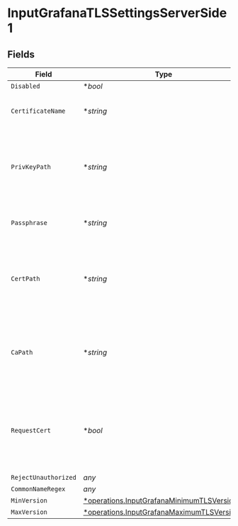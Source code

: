 # InputGrafanaTLSSettingsServerSide1


## Fields

| Field                                                                                                   | Type                                                                                                    | Required                                                                                                | Description                                                                                             |
| ------------------------------------------------------------------------------------------------------- | ------------------------------------------------------------------------------------------------------- | ------------------------------------------------------------------------------------------------------- | ------------------------------------------------------------------------------------------------------- |
| `Disabled`                                                                                              | **bool*                                                                                                 | :heavy_minus_sign:                                                                                      | N/A                                                                                                     |
| `CertificateName`                                                                                       | **string*                                                                                               | :heavy_minus_sign:                                                                                      | The name of the predefined certificate                                                                  |
| `PrivKeyPath`                                                                                           | **string*                                                                                               | :heavy_minus_sign:                                                                                      | Path on server containing the private key to use. PEM format. Can reference $ENV_VARS.                  |
| `Passphrase`                                                                                            | **string*                                                                                               | :heavy_minus_sign:                                                                                      | Passphrase to use to decrypt private key                                                                |
| `CertPath`                                                                                              | **string*                                                                                               | :heavy_minus_sign:                                                                                      | Path on server containing certificates to use. PEM format. Can reference $ENV_VARS.                     |
| `CaPath`                                                                                                | **string*                                                                                               | :heavy_minus_sign:                                                                                      | Path on server containing CA certificates to use. PEM format. Can reference $ENV_VARS.                  |
| `RequestCert`                                                                                           | **bool*                                                                                                 | :heavy_minus_sign:                                                                                      | Require clients to present their certificates. Used to perform client authentication using SSL certs.   |
| `RejectUnauthorized`                                                                                    | *any*                                                                                                   | :heavy_minus_sign:                                                                                      | N/A                                                                                                     |
| `CommonNameRegex`                                                                                       | *any*                                                                                                   | :heavy_minus_sign:                                                                                      | N/A                                                                                                     |
| `MinVersion`                                                                                            | [*operations.InputGrafanaMinimumTLSVersion1](../../models/operations/inputgrafanaminimumtlsversion1.md) | :heavy_minus_sign:                                                                                      | N/A                                                                                                     |
| `MaxVersion`                                                                                            | [*operations.InputGrafanaMaximumTLSVersion1](../../models/operations/inputgrafanamaximumtlsversion1.md) | :heavy_minus_sign:                                                                                      | N/A                                                                                                     |